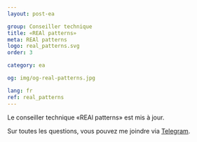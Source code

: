 ```yaml
---
layout: post-ea

group: Conseiller technique
title: «REAl patterns»
meta: REAl patterns
logo: real_patterns.svg
order: 3

category: ea

og: img/og-real-patterns.jpg

lang: fr
ref: real_patterns
---
```


Le conseiller technique «REAl patterns» est mis à jour.

Sur toutes les questions, vous pouvez me joindre via <a href="https://t.me/chutkoy" target="_blank">Telegram</a>.
